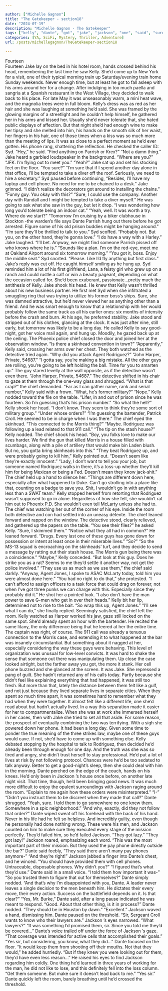 ```yaml
---

author: ["Michelle Gagnon"]
title: "The Gatekeeper - section18"
date: "2024-07-19"
description: "Michelle Gagnon - The Gatekeeper"
tags: ["kelly", "dante", "got", "jake", "jackson", "one", "said", "sure", "chief", "time", "phone", "guy", "like", "hand", "much", "syd", "know", "rodriguez", "room", "never", "make", "day", "would", "detective", "life"]
categories: [YA, SciFi, Mystery, Thriller, Adventure]
url: /posts/michellegagnon/TheGatekeeper-section18

---
```



Fourteen  
Fourteen
Jake lay on the bed in his hotel room, hands crossed behind his head, remembering the last time he saw Kelly. She’d come up to New York for a visit, one of their typical morning train up Saturday/evening train home Sunday weekends. Never enough time, but at least he got to fall asleep with his arms around her for a change. After indulging in too much paella and sangria at a Spanish restaurant in the West Village, they decided to walk back to his place. For late May it was unseasonably warm, a mini heat wave, and the magnolia trees were in full bloom.
Kelly’s dress was as red as her hair and she was laughing at something he’d said. She was framed by the glowing margins of a streetlight and he couldn’t help himself, he gathered her in his arms and kissed her. Usually she’d never tolerate that, she hated public displays of affection. But that night she’d had enough wine to make her tipsy and she melted into him, his hands on the smooth silk of her waist, her fingers in his hair, one of those times when a kiss was so much more than the meeting of lips. It was as close to a perfect moment as he’d ever gotten.
His phone rang, shattering the reflection. He checked the caller ID: Syd.
“Hey,” he said. “Find anything on Parrish or Krex?”
“Not a damn thing.”
Jake heard a garbled loudspeaker in the background. “Where are you?”
“JFK. I’m flying out to meet you.”
“Yeah?” Jake sat up and set his stocking feet on the floor. “You sure?”
“I’m sure that if I spend another day alone in that office, I’ll be tempted to take a diver off the roof. Seriously, we need to hire a secretary.” Syd paused before continuing, “Besides, I’ll have my laptop and cell phone. No need for me to be chained to a desk.”
Jake grinned. “I didn’t realize the decorators got around to installing the chains.”
“Funny guy. You okay with this?”
“Sure, I could use the company. Another day with Randall and I might be tempted to take a diver myself.” He was going to ask what she saw in the guy, but let it drop. “I was wondering how long you’d tolerate being an indoor cat.”
“Yeah, well. It was worth a try. Where do we start?”
“Tomorrow I’m cruising by a biker clubhouse in Stockton -the warden’s file says Dante Parrish hung out there before he got arrested. Figure some of his old prison buddies might be hanging around.”
“I’m sure they’ll be thrilled to talk to you.” Syd scoffed.
“Probably not. But you, on the other hand, they’re gonna love.”
“I do have a way with a Harley.”
Jake laughed. “I’ll bet. Anyway, we might find someone Parrish pissed off who knows where he is.”
“Sounds like a plan. I’m on the red-eye, meet me at Oakland Airport around six tomorrow morning.”
“You got it, boss. Enjoy the middle seat.”
Syd snorted. “Please. Like I’d fly anything but first class.”
Jake’s reply was cut off. He caught himself smiling as he hung up. Syd reminded him a lot of his first girlfriend, Lana, a feisty girl who grew up on a ranch and could rustle a calf or win a beauty pageant, depending on what the occasion called for. She’d been exuberant, passionate…pretty much the antithesis of Kelly. Jake shook his head. He knew that Kelly wasn’t thrilled about his new business partner. He first met Syd when she infiltrated a smuggling ring that was trying to utilize his former boss’s ships. Sure, she was damned attractive, but he’d never viewed her as anything other than a friend. And he was smart enough to know that a relationship with her would probably follow the same track as all his earlier ones: six months of intensity before the crash and burn. At his age, he preferred stability.
Jake stood and stripped out of his clothes, glancing at the clock. It was just after nine, still early, but tomorrow was likely to be a long day. He called Kelly to say good-night, got her voice mail again, and hung up. Moodily, he gazed back up at the ceiling.
The Phoenix police chief closed the door and joined her at the observation window. “Is there a skinhead convention in town?”
“Apparently,” Kelly said, crossing her arms over her chest. They both watched as the detective tried again.
“Why did you attack Agent Rodriguez?”
“John Harper, Private, 54687.”
“I gotta say, you’re making a big mistake. All the other guys are rolling, you’re going to be left holding the ball. Time for you to smarten up.”
The guy stared levelly at the wall opposite, as if the detective wasn’t even there. “John Harper, Private, 54687.”
The detective shifted in his chair to gaze at them through the one-way glass and shrugged.
“What is that crap?” the chief demanded.
“Far as I can gather name, rank and serial number,” Kelly said with a frown.
“What, he’s former military?”
“Nope.” Kelly nodded toward the file on the table. “Lifer, in and out of prison since he was fourteen. So I’m guessing that’s his prison number.”
“So what the hell?”
Kelly shook her head. “I don’t know. They seem to think they’re some sort of military group.”
“Under whose orders?”
“I’m guessing the bartender, Patrick Croll. He seemed to be in charge when I was there.”
The chief eyed the skinhead. “This connected to the Morris thing?”
“Maybe. Rodriguez was following up a lead related to that 911 call.”
“The tip on the stash house?”
Kelly nodded.
The chief shook his head. “Boy, you folks love to make our lives harder. We find the gun that killed Morris in a house filled with scumbags, along with a pile of artillery that would make bin Laden blush. But no, you gotta bring skinheads into this.”
“They beat Rodriguez up, and were probably going to kill him,” Kelly pointed out. “Doesn’t seem like they’re exactly innocent.”
“Lady, I don’t want to tell you your job, but someone named Rodriguez walks in there, it’s a toss-up whether they’ll kill him for being Mexican or being a Fed. Doesn’t mean they know jack-shit.” The chief held up a hand to silence her. “Things are different down here, especially after what happened to Duke. Can’t go strolling into a place like that, counting on a badge to save you. Shit, I wouldn’t go in with anything less than a SWAT team.”
Kelly stopped herself from retorting that Rodriguez wasn’t supposed to go in alone. Regardless of how she felt, she wouldn’t rat him out to Phoenix P.D. She wouldn’t even tell McLarty unless she had to.
The chief was watching her out of the corner of his eye. Inside the room both detective and con had settled into an uneasy détente. The chief leaned forward and rapped on the window. The detective stood, clearly relieved, and gathered up the papers on the table.
“You see their files?” he asked Kelly.
“Sure, I skimmed them.”
“Notice what they all had in common?” He leaned forward. “Drugs. Every last one of these guys has gone down for possession or intent at least once in their miserable lives.”
“So?”
“So the MS-13 squad is encroaching on the skinheads’ turf, and they decide to send a message by ratting out their stash house. The Morris gun being there was a coincidence.”
“Maybe,” Kelly conceded. “But look at this guy. Does he strike you as a rat? Seems to me they’d settle it another way, not get the police involved.”
“They use us as much as we use them,” the chief said darkly. “Anyway, Agent Jones, I spoke to ASAC McLarty today, told him you were almost done here.”
“You had no right to do that,” she protested.
“I can’t afford to assign officers to a task force that could drag on forever, not when I’ve got three punks we can charge with this. Especially since they probably did it.” He shot her a pointed look. “I also don’t have the man power to save G-men who get in over their heads.”
Kelly bit her lip, determined not to rise to the bait.
“So wrap this up, Agent Jones.”
“I’ll see what I can do,” she finally replied.
Seemingly satisfied, the chief left the room. Kelly watched as Harper worked his jaw, gaze still locked on the same spot. She’d already spent an hour with the bartender. He recited the same litany, the only difference being that he leered at her the entire time. The captain was right, of course. The 911 call was already a tenuous connection to the Morris case, and extending it to what happened at the bar was insanely circumstantial. But something about it nagged at her, especially considering the way these guys were behaving. This level of organization was unusual for low-level convicts. It was hard to shake the sense that someone out there was manipulating them. Up close the case looked airtight, but the farther away you got, the more it stank.
Her cell phone buzzed and she glanced at the screen. It was Jake. She repressed a pang of guilt. She hadn’t returned any of his calls today. Partly because she didn’t feel like explaining everything that had happened, it was still too fresh. But more than that, lately the distance between them felt like a gulf, and not just because they lived separate lives in separate cities. When they spent so much time apart, it was sometimes hard to remember what they had when they were together. It almost felt like a different life, one she’d read about but hadn’t actually lived. In a way this separation made it easier for her to compartmentalize. When she was at work she immersed herself in her cases, then with Jake she tried to set all that aside. For some reason, the prospect of eventually combining the two was terrifying.
With a sigh she powered down her phone. It had been a long day. Given some time to ponder the true meaning of the three strikes law, maybe one of these guys would cave. If not, she’d have to come up with something else.
Kelly debated stopping by the hospital to talk to Rodriguez, then decided he’d already been through enough for one day. And the truth was she was so tired and angry, she didn’t trust herself to stay professional. He’d put a lot of lives at risk by not following protocol. Chances were he’d be too sedated to talk anyway. Better to get a good-night’s sleep, then she could deal with him in the morning.
Dante perched on the edge of the couch, hands on his knees. He’d only been in Jackson ’s house once before, on another late night visit. That time, though, he’d been bringing good news. It was much more difficult to enjoy the opulent surroundings with Jackson raging around the room.
“Explain to me again how these orders were misinterpreted.”
“I-”
“Didn’t you instruct them to be discreet when they made that call?”
Dante shrugged. “Yeah, sure. I told them to go somewhere no one knew them. Somewhere in a spic neighborhood.”
“And why, exactly, did they not follow that order?”
Dante wiped sweat off his forehead with the back of his hand. Never in his life had he felt so helpless. And incredibly guilty, even though he personally had done nothing wrong. These were his men, and Jackson counted on him to make sure they executed every stage of the mission perfectly. They’d failed him, so he’d failed Jackson. “They got lazy.”
“They got lazy!” Jackson roared, emphasizing each word. “This was the most important part of their mission. But they used the pay phone directly outside the bar?”
Dante said feebly, “They said there aren’t many pay phones anymore-”
“And they’re right!” Jackson jabbed a finger into Dante’s chest, and he winced. “You should have provided them with cell phones. Untraceable, disposable phones. Why didn’t you?”
“I figured that’s what they’d use.” Dante said in a small voice. “I told them how important it was-”
“So you trusted them to figure that out for themselves?”
Dante simply nodded.
“And that’s why I’m disappointed with you, Dante. A leader never leaves a single decision to the men beneath him. He dictates their every move, their every action. Success on the battlefield depends on it. Is that clear?”
“Yes, Mr. Burke,” Dante said, after a long pause indicated he was meant to respond.
“Good. About that other thing, is it in process?”
Dante nodded. “They should be in Houston by dawn.”
“Excellent.” Jackson waved a hand, dismissing him. Dante paused on the threshold.
“Sir, Sergeant Croll wants to know who their lawyers are.”
Jackson ’s eyes narrowed. “What lawyers?”
“It was something I’d promised them, sir. Since you told me they’d be covered…” Dante’s voice trailed off under the force of Jackson ’s gaze.
“That coverage was intended for active cells that accomplished their goals.”
“Yes sir, but considering, you know, what they did…” Dante focused on the floor. “It would keep them from shooting off their mouths. Not that they would,” he added hurriedly. “But if they knew you were looking out for them, they’d have even less reason…”
He raised his eyes to find Jackson regarding him coldly. One thing he’d learned in three years of working for the man, he did not like to lose, and this definitely fell into the loss column.
“Get them someone. But make sure it doesn’t lead back to me.”
“Yes sir.” Dante quickly left the room, barely breathing until he’d crossed the threshold.
